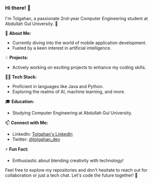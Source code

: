 ### Hi there! 👋

I'm Tolgahan, a passionate 2nd-year Computer Engineering student at Abdullah Gul University. 🚀

🌱 **About Me:**
- Currently diving into the world of mobile application development.
- Fueled by a keen interest in artificial intelligence.

💡 **Projects:**
- Actively working on exciting projects to enhance my coding skills.

👨‍💻 **Tech Stack:**
- Proficient in languages like Java and Python.
- Exploring the realms of AI, machine learning, and more.

🎓 **Education:**
- Studying Computer Engineering at Abdullah Gul University.

📫 **Connect with Me:**
- LinkedIn: [Tolgahan's LinkedIn](https://www.linkedin.com/in/tolgahanexample/)
- Twitter: [@tolgahan_dev](https://twitter.com/tolgahan_dev)

⚡ **Fun Fact:**
- Enthusiastic about blending creativity with technology!

Feel free to explore my repositories and don't hesitate to reach out for collaboration or just a tech chat. Let's code the future together! 🚀
